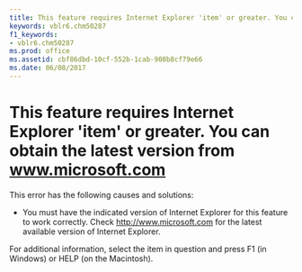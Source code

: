 ```yaml
---
title: This feature requires Internet Explorer 'item' or greater. You can obtain the latest version from www.microsoft.com
keywords: vblr6.chm50287
f1_keywords:
- vblr6.chm50287
ms.prod: office
ms.assetid: cbf86dbd-10cf-552b-1cab-908b8cf79e66
ms.date: 06/08/2017
---
```



# This feature requires Internet Explorer 'item' or greater. You can obtain the latest version from www.microsoft.com

This error has the following causes and solutions:



- You must have the indicated version of Internet Explorer for this feature to work correctly. Check http://www.microsoft.com for the latest available version of Internet Explorer.
    

For additional information, select the item in question and press F1 (in Windows) or HELP (on the Macintosh).

